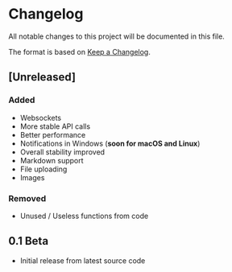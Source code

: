 # Changelog

All notable changes to this project will be documented in this file.

The format is based on [Keep a Changelog](https://keepachangelog.com/en/1.1.0/).
## [Unreleased]

### Added
- Websockets
- More stable API calls
- Better performance
- Notifications in Windows (**soon for macOS and Linux**)
- Overall stability improved
- Markdown support
- File uploading
- Images

### Removed
- Unused / Useless functions from code
## 0.1 Beta
- Initial release from latest source code
